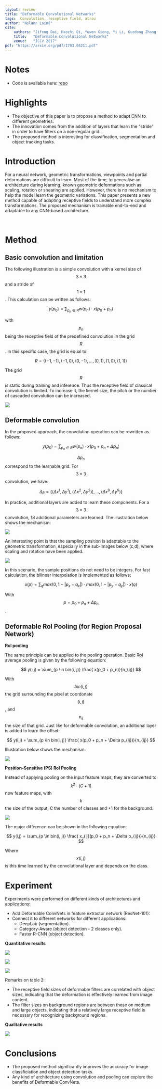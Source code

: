 ```yaml
---
layout: review
title: "Deformable Convolutional Networks"
tags:  Convolution, receptive field, atrou
author: "Nolann Lainé"
cite:
    authors: "Jifeng Dai, Haozhi Qi, Yuwen Xiong, Yi Li, Guodong Zhang, Han Hu, Yichen Wei"
    title:   "Deformable Convolutional Networks"
    venue:   "ICCV 2017"
pdf: "https://arxiv.org/pdf/1703.06211.pdf"
---
```


# Notes

* Code is available here: [repo]( https://github.com/msracver/Deformable-ConvNets)

# Highlights

* The objective of this paper is to propose a method to adapt CNN to different geometries.
* The innovation comes from the addition of layers that learn the "stride" in order to have filters on a non-regular grid.
* The proposed method is interesting for classification, segmentation and object tracking tasks.
&nbsp;


# Introduction 

For a neural network, geometric transformations, viewpoints and partial deformations are difficult to learn. Most of the time, to generalise an architecture during learning, known geometric deformations such as scaling, rotation or shearing are applied. 
However, there is no mechanism to help the model learn the geometric variations. This paper presents a new method capable of adapting receptive fields to understand more complex transformations. The proposed mechanism is trainable end-to-end and adaptable to any CNN-based architecture. 

&nbsp; 
# Method

## Basic convolution and limitation

The following illustration is a simple convolution with a kernel size of $$ 3 \times 3$$ and a stride of $$1 \times 1$$. This calculation can be written as follows:

$$ y(p_0) = \sum_{p_n \in R}w(p_n) \cdot x(p_0 + p_n) $$

with $$p_n$$ being the receptive field of the predefined convolution in the grid $$ R $$. In this specific case, the grid is equal to:

$$ R = \{ (-1,-1), (-1, 0), (0, -1), ..., (0, 1), (1, 0), (1, 1) \} $$

The grid $$ R $$ is static during training and inference. Thus the receptive field of classical convolution is limited. To increase it, the kernel size, the pitch or the number of cascaded convolution can be increased.

![](/collections/images/DeformableConvolutionalNetworks/standart_convolution.gif)

## Deformable convolution

In the proposed approach, the convolution operation can be rewritten as follows:

$$ y(p_0) = \sum_{p_n \in R}w(p_n) \cdot x(p_0 + p_n + \Delta p_n) $$

$$ \Delta p_n $$ correspond to the learnable grid. For $$ 3 \times 3$$ convolution, we have:

$$ \Delta _R = \{ (\Delta {x^1}, \Delta {y^1}), (\Delta {x^2}, \Delta {y^2})), ..., (\Delta {x^9}, \Delta {y^9}) \} $$

In practice, additional layers are added to learn these components. For a $$ 3 \times 3 $$ convolution, 18 additional parameters are learned. The illustration below shows the mechanism:

![](/collections/images/DeformableConvolutionalNetworks/deformable_convolution_illustration.jpg)

An interesting point is that the sampling position is adaptable to the geometric transformation, especially in the sub-images below (c,d), where scaling and rotation have been applied.

![](/collections/images/DeformableConvolutionalNetworks/sampling_location.jpg)

In this scenario, the sample positions do not need to be integers. For fast calculation, the bilinear interpolation is implemented as follows:

$$ x(p) = \sum_q max(0,1 - |p_x - q_x| ) \cdot max(0,1 - |p_y - q_y| )\cdot x(q)$$

With $$ p = p_0 + p_n + \Delta p_n$$.
&nbsp;

## Deformable RoI Pooling (for Region Proposal Network)

**RoI pooling**

The same principle can be applied to the pooling operation. Basic RoI average pooling is given by the following equation:

$$ y(i,j) = \sum_{p \in bin(i, j)} \frac{ x(p_0 + p_n)}{n_{ij}} $$ 

With $$ bin(i,j) $$ the grid surrounding the pixel at coordonate $$ (i,j) $$, and $$ n_{ij} $$ the size of that grid. Just like for deformable convolution, an additional layer is added to learn the offset:
 
 $$ y(i,j) = \sum_{p \in bin(i, j)} \frac{ x(p_0 + p_n + \Delta p_{ij})}{n_{ij}} $$

Illustration below shows the mechanism:

![](/collections/images/DeformableConvolutionalNetworks/roi_pooling.jpg)

**Position-Sensitive (PS) RoI Pooling**

Instead of applying pooling on the input feature maps, they are converted to $$k^2\cdot (C+1)$$ new feature maps, 
with $$k$$ the size of the output, C the number of classes and +1 for the background.

![](/collections/images/DeformableConvolutionalNetworks/PS_roi_pooling.jpg)

The major difference can be shown in the following equation:

$$ y(i,j) = \sum_{p \in bin(i, j)} \frac{ x_{ij}(p_0 + p_n + \Delta p_{ij})}{n_{ij}} $$

Where $$ x(i,j) $$ is this time learned by the convolutional layer and depends on the class.

# Experiment
Experiments were performed on different kinds of architectures and applications:
* Add Deformable ConvNets in feature extractor network (ResNet-101):
* Connect it to different networks for different applications:
    * DeepLab (segmentation).
    * Category-Aware  (object detection - 2 classes only).
    * Faster R-CNN (object detection).

 **Quantitative results**

![](/collections/images/DeformableConvolutionalNetworks/table_results.jpg)

![](/collections/images/DeformableConvolutionalNetworks/atrou_deformable_module.jpg)

![](/collections/images/DeformableConvolutionalNetworks/tab_res_recepteive_field.jpg)

Remarks on table 2:
* The receptive field sizes of deformable filters are correlated with object sizes, indicating that the deformation is effectively learned from
image content.
* The filter sizes on background regions are between those on medium and large objects, indicating that a relatively large receptive field is necessary for recognizing background regions.

**Qualitative results**

![](/collections/images/DeformableConvolutionalNetworks/sampling_location_img.jpg)

# Conclusions

* The proposed method significantly improves the accuracy for image classficiation and object detection tasks.
* Any kind of architecture using convolution and pooling can explore the benefits of Deformable ConvNets.

